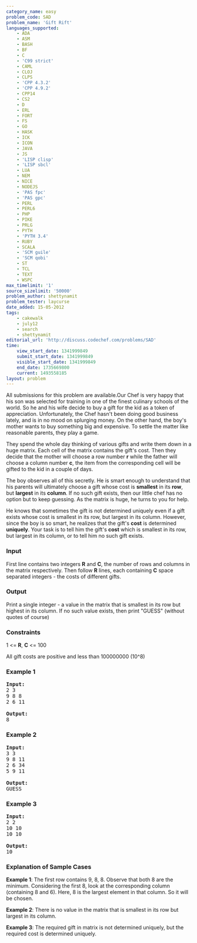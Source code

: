```yaml
---
category_name: easy
problem_code: SAD
problem_name: 'Gift Rift'
languages_supported:
    - ADA
    - ASM
    - BASH
    - BF
    - C
    - 'C99 strict'
    - CAML
    - CLOJ
    - CLPS
    - 'CPP 4.3.2'
    - 'CPP 4.9.2'
    - CPP14
    - CS2
    - D
    - ERL
    - FORT
    - FS
    - GO
    - HASK
    - ICK
    - ICON
    - JAVA
    - JS
    - 'LISP clisp'
    - 'LISP sbcl'
    - LUA
    - NEM
    - NICE
    - NODEJS
    - 'PAS fpc'
    - 'PAS gpc'
    - PERL
    - PERL6
    - PHP
    - PIKE
    - PRLG
    - PYTH
    - 'PYTH 3.4'
    - RUBY
    - SCALA
    - 'SCM guile'
    - 'SCM qobi'
    - ST
    - TCL
    - TEXT
    - WSPC
max_timelimit: '1'
source_sizelimit: '50000'
problem_author: shettynamit
problem_tester: laycurse
date_added: 15-05-2012
tags:
    - cakewalk
    - july12
    - search
    - shettynamit
editorial_url: 'http://discuss.codechef.com/problems/SAD'
time:
    view_start_date: 1341999849
    submit_start_date: 1341999849
    visible_start_date: 1341999849
    end_date: 1735669800
    current: 1493558185
layout: problem
---
```

All submissions for this problem are available.Our Chef is very happy that his son was selected for training in one of the finest culinary schools of the world. So he and his wife decide to buy a gift for the kid as a token of appreciation. Unfortunately, the Chef hasn't been doing good business lately, and is in no mood on splurging money. On the other hand, the boy's mother wants to buy something big and expensive. To settle the matter like reasonable parents, they play a game.

They spend the whole day thinking of various gifts and write them down in a huge matrix. Each cell of the matrix contains the gift's cost. Then they decide that the mother will choose a row number **r** while the father will choose a column number **c**, the item from the corresponding cell will be gifted to the kid in a couple of days.

The boy observes all of this secretly. He is smart enough to understand that his parents will ultimately choose a gift whose cost is **smallest** in its **row**, but **largest** in its **column**. If no such gift exists, then our little chef has no option but to keep guessing. As the matrix is huge, he turns to you for help.

He knows that sometimes the gift is not determined uniquely even if a gift exists whose cost is smallest in its row, but largest in its column. However, since the boy is so smart, he realizes that the gift's **cost** is determined **uniquely**. Your task is to tell him the gift's **cost** which is smallest in its row, but largest in its column, or to tell him no such gift exists.

### Input

First line contains two integers **R** and **C**, the number of rows and columns in the matrix respectively. Then follow **R** lines, each containing **C** space separated integers - the costs of different gifts.

### Output

 Print a single integer - a value in the matrix that is smallest in its row but highest in its column. If no such value exists, then print "GUESS" (without quotes of course)

### Constraints

 1 <= **R**, **C** <= 100

 All gift costs are positive and less than 100000000 (10^8)

### Example 1

<pre>
<b>Input:</b>
2 3
9 8 8
2 6 11

<b>Output:</b>
8
</pre>
### Example 2

<pre>
<b>Input:</b>
3 3
9 8 11
2 6 34
5 9 11

<b>Output:</b>
GUESS
</pre>
### Example 3

<pre>
<b>Input:</b>
2 2
10 10
10 10

<b>Output:</b>
10
</pre>
### Explanation of Sample Cases

**Example 1**: The first row contains 9, 8, 8. Observe that both 8 are the minimum. Considering the first 8, look at the corresponding column (containing 8 and 6). Here, 8 is the largest element in that column. So it will be chosen.

**Example 2**: There is no value in the matrix that is smallest in its row but largest in its column.

**Example 3**: The required gift in matrix is not determined uniquely, but the required cost is determined uniquely.

